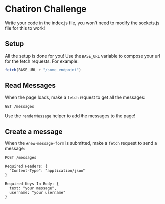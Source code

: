 # Chatiron Challenge

Write your code in the index.js file, you won't need to modify the sockets.js file for this to work!

## Setup
All the setup is done for you! Use the `BASE_URL` variable to compose your url for the fetch requests. For example:

```js
fetch(BASE_URL + "/some_endpoint")
```

## Read Messages
When the page loads, make a `fetch` request to get all the messages:

```
GET /messages
```

Use the `renderMessage` helper to add the messages to the page!

## Create a message
When the `#new-message-form` is submitted, make a `fetch` request to send a message:

```
POST /messages

Required Headers: {
  "Content-Type": "application/json"
}

Required Keys In Body: {
  text: "your message",
  username: "your username"
}
```